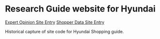 # Research Guide website for Hyundai
[Expert Opinion Site Entry](http://stompinteractive.com/projects/guide/index.html?entry=expert-opinions-build-price)
[Shopper Data Site Entry](http://stompinteractive.com/projects/guide/index.html?entry=shopper-data)


Historical capture of site code for Hyundai Shopping guide.
